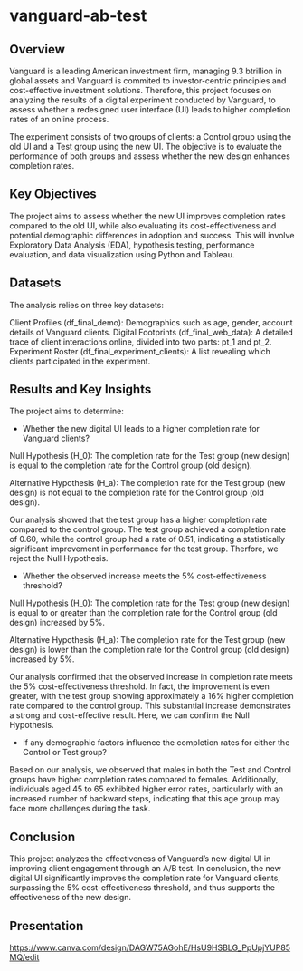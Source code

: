 # vanguard-ab-test

## Overview

Vanguard is a leading American investment firm, managing 9.3 btrillion in global assets and Vanguard is commited to investor-centric principles and cost-effective investment solutions. Therefore, this project focuses on analyzing the results of a digital experiment conducted by Vanguard, to assess whether a redesigned user interface (UI) leads to higher completion rates of an online process.

The experiment consists of two groups of clients: a Control group using the old UI and a Test group using the new UI. The objective is to evaluate the performance of both groups and assess whether the new design enhances completion rates.

## Key Objectives

The project aims to assess whether the new UI improves completion rates compared to the old UI, while also evaluating its cost-effectiveness and potential demographic differences in adoption and success. This will involve Exploratory Data Analysis (EDA), hypothesis testing, performance evaluation, and data visualization using Python and Tableau.

## Datasets

The analysis relies on three key datasets:

Client Profiles (df_final_demo): Demographics such as age, gender, account details of Vanguard clients.
Digital Footprints (df_final_web_data): A detailed trace of client interactions online, divided into two parts: pt_1 and pt_2.
Experiment Roster (df_final_experiment_clients): A list revealing which clients participated in the experiment.

## Results and Key Insights
The project aims to determine:

- Whether the new digital UI leads to a higher completion rate for Vanguard clients?
  
Null Hypothesis (H_0): The completion rate for the Test group (new design) is equal to the completion rate for the Control group (old design).

Alternative Hypothesis (H_a): The completion rate for the Test group (new design) is not equal to the completion rate for the Control group (old design).

Our analysis showed that the test group has a higher completion rate compared to the control group. The test group achieved a completion rate of 0.60, while the control group had a rate of 0.51, indicating a statistically significant improvement in performance for the test group. Therfore, we reject the Null Hypothesis.

- Whether the observed increase meets the 5% cost-effectiveness threshold?
  
Null Hypothesis (H_0): The completion rate for the Test group (new design) is equal to or greater than the completion rate for the Control group (old design) increased by 5%.

Alternative Hypothesis (H_a): The completion rate for the Test group (new design) is lower than the completion rate for the Control group (old design) increased by 5%.
  
Our analysis confirmed that the observed increase in completion rate meets the 5% cost-effectiveness threshold. In fact, the improvement is even greater, with the test group showing approximately a 16% higher completion rate compared to the control group. This substantial increase demonstrates a strong and cost-effective result. Here, we can confirm the Null Hypothesis.

- If any demographic factors influence the completion rates for either the Control or Test group?

Based on our analysis, we observed that males in both the Test and Control groups have higher completion rates compared to females. Additionally, individuals aged 45 to 65 exhibited higher error rates, particularly with an increased number of backward steps, indicating that this age group may face more challenges during the task.


## Conclusion

This project analyzes the effectiveness of Vanguard’s new digital UI in improving client engagement through an A/B test. In conclusion, the new digital UI significantly improves the completion rate for Vanguard clients, surpassing the 5% cost-effectiveness threshold, and thus supports the effectiveness of the new design.

## Presentation

https://www.canva.com/design/DAGW75AGohE/HsU9HSBLG_PpUpjYUP85MQ/edit

